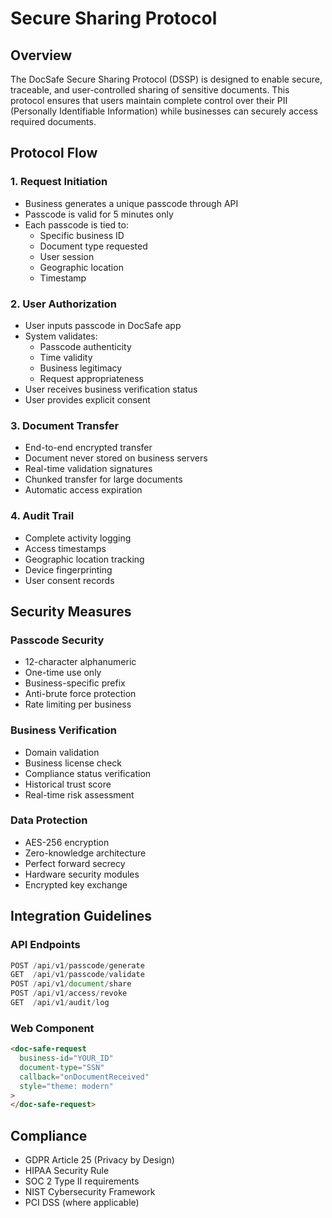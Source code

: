# Secure Sharing Protocol

## Overview
The DocSafe Secure Sharing Protocol (DSSP) is designed to enable secure, traceable, and user-controlled sharing of sensitive documents. This protocol ensures that users maintain complete control over their PII (Personally Identifiable Information) while businesses can securely access required documents.

## Protocol Flow

### 1. Request Initiation
- Business generates a unique passcode through API
- Passcode is valid for 5 minutes only
- Each passcode is tied to:
  - Specific business ID
  - Document type requested
  - User session
  - Geographic location
  - Timestamp

### 2. User Authorization
- User inputs passcode in DocSafe app
- System validates:
  - Passcode authenticity
  - Time validity
  - Business legitimacy
  - Request appropriateness
- User receives business verification status
- User provides explicit consent

### 3. Document Transfer
- End-to-end encrypted transfer
- Document never stored on business servers
- Real-time validation signatures
- Chunked transfer for large documents
- Automatic access expiration

### 4. Audit Trail
- Complete activity logging
- Access timestamps
- Geographic location tracking
- Device fingerprinting
- User consent records

## Security Measures

### Passcode Security
- 12-character alphanumeric
- One-time use only
- Business-specific prefix
- Anti-brute force protection
- Rate limiting per business

### Business Verification
- Domain validation
- Business license check
- Compliance status verification
- Historical trust score
- Real-time risk assessment

### Data Protection
- AES-256 encryption
- Zero-knowledge architecture
- Perfect forward secrecy
- Hardware security modules
- Encrypted key exchange

## Integration Guidelines

### API Endpoints
```javascript
POST /api/v1/passcode/generate
GET  /api/v1/passcode/validate
POST /api/v1/document/share
POST /api/v1/access/revoke
GET  /api/v1/audit/log
```

### Web Component
```html
<doc-safe-request
  business-id="YOUR_ID"
  document-type="SSN"
  callback="onDocumentReceived"
  style="theme: modern"
>
</doc-safe-request>
```

## Compliance
- GDPR Article 25 (Privacy by Design)
- HIPAA Security Rule
- SOC 2 Type II requirements
- NIST Cybersecurity Framework
- PCI DSS (where applicable) 